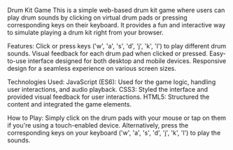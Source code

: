 Drum Kit Game
This is a simple web-based drum kit game where users can play drum sounds by clicking on virtual drum pads or pressing corresponding keys on their keyboard. It provides a fun and interactive way to simulate playing a drum kit right from your browser.

Features:
Click or press keys ('w', 'a', 's', 'd', 'j', 'k', 'l') to play different drum sounds.
Visual feedback for each drum pad when clicked or pressed.
Easy-to-use interface designed for both desktop and mobile devices.
Responsive design for a seamless experience on various screen sizes.

Technologies Used:
JavaScript (ES6): Used for the game logic, handling user interactions, and audio playback.
CSS3: Styled the interface and provided visual feedback for user interactions.
HTML5: Structured the content and integrated the game elements.

How to Play:
Simply click on the drum pads with your mouse or tap on them if you're using a touch-enabled device.
Alternatively, press the corresponding keys on your keyboard ('w', 'a', 's', 'd', 'j', 'k', 'l') to play the sounds.
